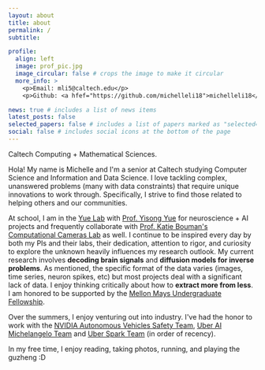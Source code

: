 ```yaml
---
layout: about
title: about
permalink: /
subtitle:

profile:
  align: left
  image: prof_pic.jpg
  image_circular: false # crops the image to make it circular
  more_info: >
    <p>Email: mli5@caltech.edu</p>
    <p>Github: <a hfef="https://github.com/michelleli18">michelleli18</a></p>

news: true # includes a list of news items
latest_posts: false
selected_papers: false # includes a list of papers marked as "selected={true}"
social: false # includes social icons at the bottom of the page
---
```

Caltech Computing + Mathematical Sciences.

Hola! My name is Michelle and I'm a senior at Caltech studying Computer Science and Information and Data Science. I love tackling complex, unanswered problems (many with data constraints) that require unique innovations to work through. Specifically, I strive to find those related to helping others and our communities.  

At school, I am in the [Yue Lab](http://www.yisongyue.com/group.php) with [Prof. Yisong Yue](http://www.yisongyue.com/index.php) for neuroscience + AI projects and frequently collaborate with [Prof. Katie Bouman's](http://users.cms.caltech.edu/~klbouman/) [Computational Cameras Lab](https://computationalcameras.org/) as well. I continue to be inspired every day by both my PIs and their labs, their dedication, attention to rigor, and curiosity to explore the unknown heavily influences my research outlook. My current research involves <b>decoding brain signals</b> and <b>diffusion models for inverse problems</b>. As mentioned, the specific format of the data varies (images, time series, neuron spikes, etc) but most projects deal with a significant lack of data. I enjoy thinking critically about how to <b>extract more from less</b>. I am honored to be supported by the [Mellon Mays Undergraduate Fellowship](https://www.mellon.org/mmuf).

Over the summers, I enjoy venturing out into industry. I've had the honor to work with the [NVIDIA Autonomous Vehicles Safety Team](https://www.nvidia.com/en-us/self-driving-cars/), [Uber AI Michelangelo Team](https://www.uber.com/blog/michelangelo-machine-learning-platform/) and [Uber Spark Team](https://www.uber.com/blog/uscs-apache-spark/) (in order of recency).

In my free time, I enjoy reading, taking photos, running, and playing the guzheng :D